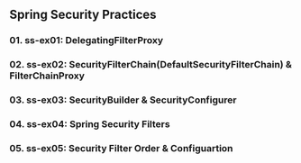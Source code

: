 ## Spring Security Practices

### 01. ss-ex01: DelegatingFilterProxy
### 02. ss-ex02: SecurityFilterChain(DefaultSecurityFilterChain) & FilterChainProxy
### 03. ss-ex03: SecurityBuilder & SecurityConfigurer
### 04. ss-ex04: Spring Security Filters
### 05. ss-ex05: Security Filter Order & Configuartion


